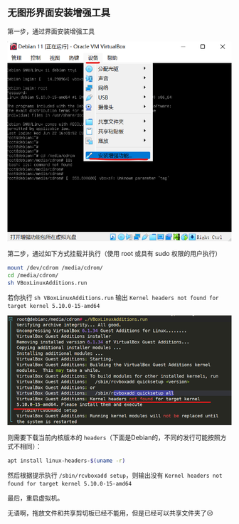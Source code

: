 

## 无图形界面安装增强工具

第一步，通过界面安装增强工具

![](https://raw.githubusercontent.com/JoJoJotarou/notes/master/img/202206222209078.png)

第二步，通过如下方式挂载并执行（使用 root 或具有 sudo 权限的用户执行）

```bash
mount /dev/cdrom /media/cdrom/
cd /media/cdrom/
sh VBoxLinuxAdditions.run
```

若你执行 `sh VBoxLinuxAdditions.run` 输出 `Kernel headers not found for target kernel 5.10.0-15-amd64`

![](https://raw.githubusercontent.com/JoJoJotarou/notes/master/img/202206222214961.png)

则需要下载当前内核版本的 `headers`（下面是Debian的，不同的发行可能按照方式不相同）：

```bash
apt install linux-headers-$(uname -r)
```

然后根据提示执行 `/sbin/rcvboxadd setup`，则输出没有 `Kernel headers not found for target kernel 5.10.0-15-amd64`

最后，重启虚拟机。



无语啊，拖放文件和共享剪切板已经不能用，但是已经可以共享文件夹了😥